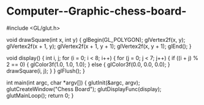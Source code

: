 # Computer--Graphic-chess-board-

#include <GL/glut.h>

void drawSquare(int x, int y)
{
    glBegin(GL_POLYGON);
    glVertex2f(x, y);
    glVertex2f(x + 1, y);
    glVertex2f(x + 1, y + 1);
    glVertex2f(x, y + 1);
    glEnd();
}

void display()
{
    int i, j;
    for (i = 0; i < 8; i++)
    {
        for (j = 0; j < 7; j++)
        {
            if ((i + j) % 2 == 0)
            {
                glColor3f(1.0, 1.0, 1.0);
            }
            else
            {
                glColor3f(0.0, 0.0, 0.0);
            }
            drawSquare(i, j);
        }
    }
    glFlush();
}

int main(int argc, char *argv[])
{
    glutInit(&argc, argv);
    glutCreateWindow("Chess Board");
    glutDisplayFunc(display);
    glutMainLoop();
    return 0;
}
